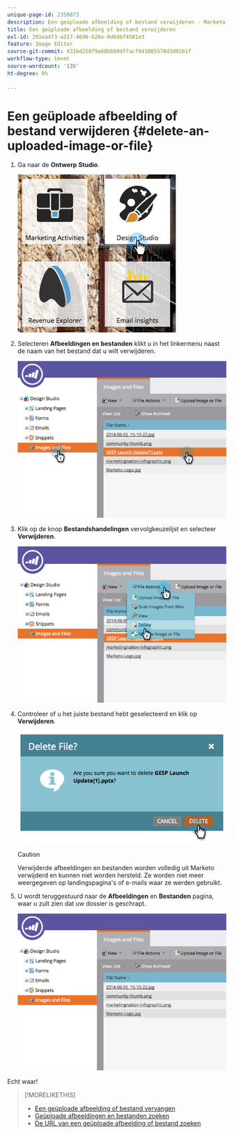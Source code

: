 ```yaml
---
unique-page-id: 2359873
description: Een geüploade afbeelding of bestand verwijderen - Marketo Docs - Productdocumentatie
title: Een geüploade afbeelding of bestand verwijderen
exl-id: 291ea4f3-a317-4696-b26e-0d69bf4581e3
feature: Image Editor
source-git-commit: 431bd258f9a68bbb9df7acf043085578d3d91b1f
workflow-type: tm+mt
source-wordcount: '135'
ht-degree: 0%

---
```


# Een geüploade afbeelding of bestand verwijderen {#delete-an-uploaded-image-or-file}

1. Ga naar de **Ontwerp** **Studio**.

   ![](assets/designstudio-5.png)

1. Selecteren **Afbeeldingen en bestanden** klikt u in het linkermenu naast de naam van het bestand dat u wilt verwijderen.

   ![](assets/image2014-9-16-11-3a18-3a15.png)

1. Klik op de knop **Bestandshandelingen** vervolgkeuzelijst en selecteer **Verwijderen**.

   ![](assets/image2014-9-16-11-3a18-3a22.png)

1. Controleer of u het juiste bestand hebt geselecteerd en klik op **Verwijderen**.

   ![](assets/image2014-9-16-11-3a18-3a30.png)

   >[!CAUTION]
   >
   >Verwijderde afbeeldingen en bestanden worden volledig uit Marketo verwijderd en kunnen niet worden hersteld.  Ze worden niet meer weergegeven op landingspagina&#39;s of e-mails waar ze werden gebruikt.

1. U wordt teruggestuurd naar de **Afbeeldingen** en **Bestanden** pagina, waar u zult zien dat uw dossier is geschrapt.

   ![](assets/image2014-9-16-11-3a19-3a0.png)

Echt waar!

>[!MORELIKETHIS]
>
>* [Een geüploade afbeelding of bestand vervangen](/help/marketo/product-docs/demand-generation/images-and-files/replace-an-uploaded-image-or-file.md)
>* [Geüploade afbeeldingen en bestanden zoeken](/help/marketo/product-docs/demand-generation/images-and-files/search-uploaded-images-and-files.md)
>* [De URL van een geüploade afbeelding of bestand zoeken](/help/marketo/product-docs/demand-generation/images-and-files/find-the-url-of-an-uploaded-image-or-file.md)
